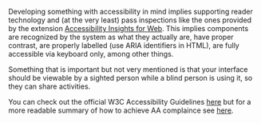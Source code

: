 Developing something with accessibility in mind implies supporting reader technology and (at the very least) pass inspections like the ones provided by the extension [Accessibility Insights for Web](https://accessibilityinsights.io/docs/web/overview/).
This implies components are recognized by the system as what they actually are, have proper contrast, are properly labelled (use ARIA identifiers in HTML), are fully accessible via keyboard only, among other things.

Something that is important but not very mentioned is that your interface should be viewable by a sighted person while a blind person is using it, so they can share activities.

You can check out the official W3C Accessibility Guidelines [here](https://www.w3.org/TR/WCAG21/) but for a more readable summary of how to achieve AA complaince see [here](https://usability.yale.edu/web-accessibility/articles/wcag2-checklist).
